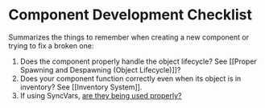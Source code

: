 # Component Development Checklist
Summarizes the things to remember when creating a new component or trying to fix a broken one:

1. Does the component properly handle the object lifecycle? See [[Proper Spawning and Despawning (Object Lifecycle)]]?
1. Does your component function correctly even when its object is in inventory? See [[Inventory System]].
1. If using SyncVars, [are they being used properly?](SyncVar-Best-Practices-for-Easy-Networking.md)
